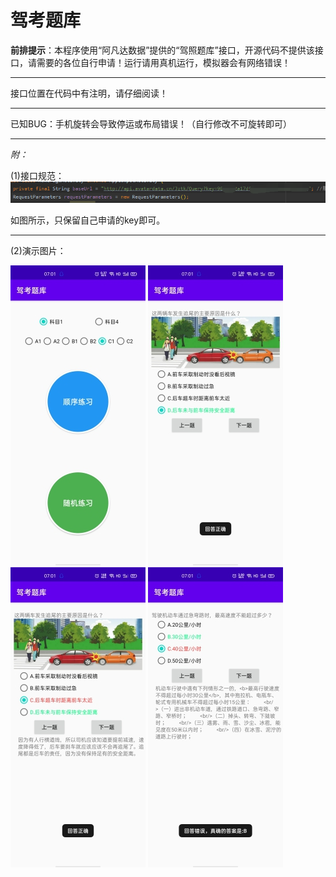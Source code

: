 # 驾考题库
**前排提示**：本程序使用“阿凡达数据”提供的“驾照题库”接口，开源代码不提供该接口，请需要的各位自行申请！运行请用真机运行，模拟器会有网络错误！  

---  

接口位置在代码中有注明，请仔细阅读！  

---  

已知BUG：手机旋转会导致停运或布局错误！（自行修改不可旋转即可）  

---  

*附：*  

(1)接口规范：![](https://github.com/Lzzzzz1213/Android-CarTest/blob/master/%E6%8E%A5%E5%8F%A3%E8%A7%84%E8%8C%83.png)  

如图所示，只保留自己申请的key即可。   

---  

(2)演示图片：  

![](https://github.com/Lzzzzz1213/Android-CarTest/blob/master/%E4%B8%BB%E7%95%8C%E9%9D%A2.jpg)
![](https://github.com/Lzzzzz1213/Android-CarTest/blob/master/%E6%B5%8B%E8%AF%95%E5%9B%BE%E7%89%871.jpg)
![](https://github.com/Lzzzzz1213/Android-CarTest/blob/master/%E6%B5%8B%E8%AF%95%E5%9B%BE%E7%89%872.jpg)
![](https://github.com/Lzzzzz1213/Android-CarTest/blob/master/%E6%B5%8B%E8%AF%95%E5%9B%BE%E7%89%873.jpg)
